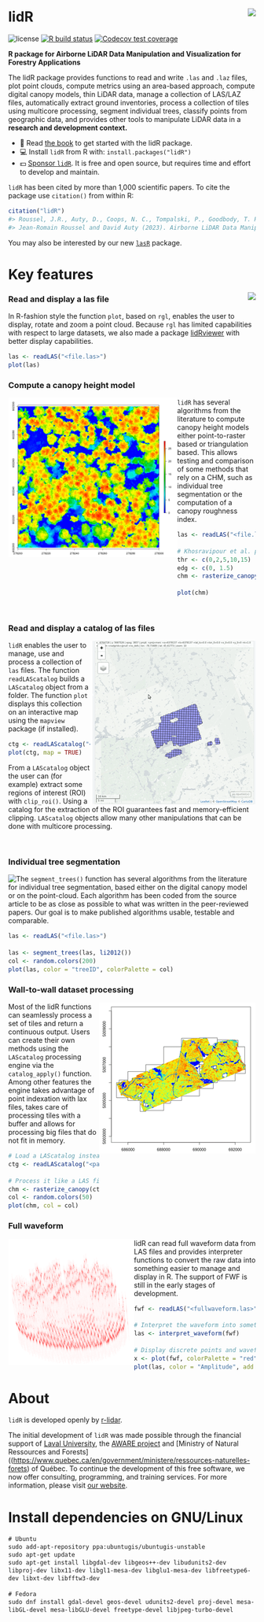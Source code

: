 
lidR <img src="https://raw.githubusercontent.com/r-lidar/lidR/master/man/figures/logo200x231.png" align="right"/>
======================================================================================================
![license](https://img.shields.io/badge/Licence-GPL--3-blue.svg) 
[![R build status](https://github.com/r-lidar/lidR/workflows/R-CMD-check/badge.svg)](https://github.com/r-lidar/lidR/actions)
[![Codecov test coverage](https://codecov.io/gh/r-lidar/lidR/branch/master/graph/badge.svg)](https://app.codecov.io/gh/r-lidar/lidR?branch=master)

**R package for Airborne LiDAR Data Manipulation and Visualization for Forestry Applications**

The lidR package provides functions to read and write `.las` and `.laz` files, plot point clouds, compute metrics using an area-based approach, compute digital canopy models, thin LiDAR data, manage a collection of LAS/LAZ files, automatically extract ground inventories, process a collection of tiles using multicore processing, segment individual trees, classify points from geographic data, and provides other tools to manipulate LiDAR data in a **research and development context.**

- 📖 Read [the book](https://r-lidar.github.io/lidRbook/index.html) to get started with the lidR package.
- 💻 Install `lidR` from R with: `install.packages("lidR")`
- 💵 [Sponsor `lidR`](https://github.com/sponsors/Jean-Romain). It is free and open source, but requires time and effort to develop and maintain.

`lidR` has been cited by more than 1,000 scientific papers. To cite the package use `citation()` from within R:

```r
citation("lidR")
#> Roussel, J.R., Auty, D., Coops, N. C., Tompalski, P., Goodbody, T. R. H., Sánchez Meador, A., Bourdon, J.F., De Boissieu, F., Achim, A. (2021). lidR : An R package for analysis of Airborne Laser Scanning (ALS) data. Remote Sensing of Environment, 251 (August), 112061. <doi:10.1016/j.rse.2020.112061>.
#> Jean-Romain Roussel and David Auty (2023). Airborne LiDAR Data Manipulation and Visualization for Forestry Applications. R package version 3.1.0. https://cran.r-project.org/package=lidR
```   

You may also be interested by our new [`lasR`](https://github.com/r-lidar/lasR) package.

# Key features

<img align="right" src="https://raw.githubusercontent.com/Jean-Romain/storage/master/README/point-cloud-rotating.gif">

### Read and display a las file

In R-fashion style the function `plot`, based on `rgl`, enables the user to display, rotate and zoom a point cloud. Because `rgl` has limited capabilities with respect to large datasets, we also made a package [lidRviewer](https://github.com/Jean-Romain/lidRviewer) with better display capabilities.

```r
las <- readLAS("<file.las>")
plot(las)
```

### Compute a canopy height model

<img align="left" src="https://raw.githubusercontent.com/Jean-Romain/storage/master/README/chm-Khosravipour.png">

`lidR` has several algorithms from the literature to compute canopy height models either point-to-raster based or triangulation based. This allows testing and comparison of some methods that rely on a CHM, such as individual tree segmentation or the computation of a canopy roughness index.

```r
las <- readLAS("<file.las>")

# Khosravipour et al. pitfree algorithm
thr <- c(0,2,5,10,15)
edg <- c(0, 1.5)
chm <- rasterize_canopy(las, 1, pitfree(thr, edg))

plot(chm)
```

<br>

### Read and display a catalog of las files

<img align="right" src="https://raw.githubusercontent.com/Jean-Romain/storage/master/README/catalog-plot_interactive.gif">

`lidR` enables the user to manage, use and process a collection of `las` files. The function `readLAScatalog` builds a `LAScatalog` object from a folder. The function `plot` displays this collection on an interactive map using the `mapview` package (if installed).

```r
ctg <- readLAScatalog("<folder/>")
plot(ctg, map = TRUE)
```

From a `LAScatalog` object the user can (for example) extract some regions of interest (ROI) with `clip_roi()`. Using a catalog for the extraction of the ROI guarantees fast and memory-efficient clipping. `LAScatalog` objects allow many other manipulations that can be done with multicore processing.

<br>

### Individual tree segmentation

<img align="left" src="https://raw.githubusercontent.com/Jean-Romain/storage/master/README/its-rotating-tree-segmented.gif">

The `segment_trees()` function has several algorithms from the literature for individual tree segmentation, based either on the digital canopy model or on the point-cloud. Each algorithm has been coded from the source article to be as close as possible to what was written in the peer-reviewed papers. Our goal is to make published algorithms usable, testable and comparable.

```r
las <- readLAS("<file.las>")

las <- segment_trees(las, li2012())
col <- random.colors(200)
plot(las, color = "treeID", colorPalette = col)
```

### Wall-to-wall dataset processing

<img align="right" src="https://raw.githubusercontent.com/Jean-Romain/storage/master/README/catalog-processing.gif">

Most of the lidR functions can seamlessly process a set of tiles and return a continuous output. Users can create their own methods using the `LAScatalog` processing engine via the `catalog_apply()` function. Among other features the engine takes advantage of point indexation with lax files, takes care of processing tiles with a buffer and allows for processing big files that do not fit in memory.

```r
# Load a LAScatalog instead of a LAS file
ctg <- readLAScatalog("<path/to/folder/>")

# Process it like a LAS file
chm <- rasterize_canopy(ctg, 2, p2r())
col <- random.colors(50)
plot(chm, col = col)
```

### Full waveform

<img align="left" src="https://raw.githubusercontent.com/Jean-Romain/storage/master/FWF/fwf.gif">

lidR can read full waveform data from LAS files and provides interpreter functions to convert the raw data into something easier to manage and display in R. The support of FWF is still in the early stages of development.

```r
fwf <- readLAS("<fullwaveform.las>")

# Interpret the waveform into something easier to manage
las <- interpret_waveform(fwf)

# Display discrete points and waveforms
x <- plot(fwf, colorPalette = "red", bg = "white")
plot(las, color = "Amplitude", add = x)
```

# About

`lidR` is developed openly by [r-lidar](https://www.r-lidar.com/).

The initial development of `lidR` was made possible through the financial support of [Laval University](https://www.ulaval.ca/en), the [AWARE project](https://awareproject.ca/) and [Ministry of Natural Ressources and Forests]((https://www.quebec.ca/en/government/ministere/ressources-naturelles-forets) of Québec. To continue the development of this free software, we now offer consulting, programming, and training services. For more information, please visit [our website](https://www.r-lidar.com/).

# Install dependencies on GNU/Linux

```
# Ubuntu
sudo add-apt-repository ppa:ubuntugis/ubuntugis-unstable
sudo apt-get update
sudo apt-get install libgdal-dev libgeos++-dev libudunits2-dev libproj-dev libx11-dev libgl1-mesa-dev libglu1-mesa-dev libfreetype6-dev libxt-dev libfftw3-dev

# Fedora
sudo dnf install gdal-devel geos-devel udunits2-devel proj-devel mesa-libGL-devel mesa-libGLU-devel freetype-devel libjpeg-turbo-devel
```


  
